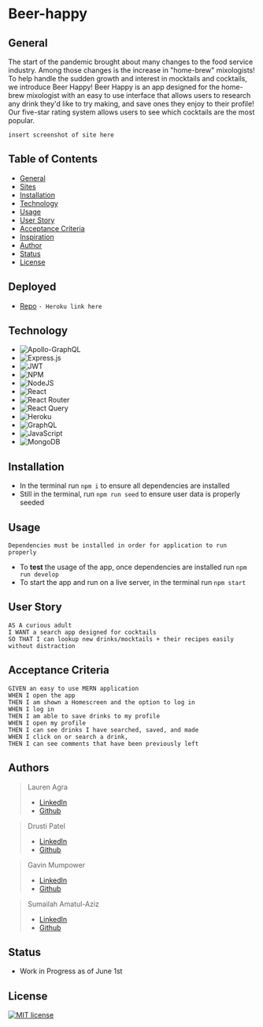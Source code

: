 # Beer-happy

## General
 The start of the pandemic brought about many changes to the food service industry. Among those changes is the increase in "home-brew" mixologists! To help handle the sudden growth and interest in mocktails and cocktails, we introduce Beer Happy! Beer Happy is an app designed for the home-brew mixologist with an easy to use interface that allows users to research any drink they'd like to try making, and save ones they enjoy to their profile! Our five-star rating system allows users to see which cocktails are the most popular. 

 ``insert screenshot of site here``

## Table of Contents
- [General](#general)
- [Sites](#deployed)
- [Installation](#installation)
- [Technology](#technology)
- [Usage](#usage)
- [User Story](#user-story)
- [Acceptance Criteria](#acceptance-criteria)
- [Inspiration](#inspiration)
- [Author](#authors)
- [Status](#status)
- [License](#license)

## Deployed 
- [Repo](https://github.com/dpatel615/Beer-happy)
``- Heroku link here ``

## Technology 
- ![Apollo-GraphQL](https://img.shields.io/badge/-ApolloGraphQL-311C87?style=for-the-badge&logo=apollo-graphql)
- ![Express.js](https://img.shields.io/badge/express.js-%23404d59.svg?style=for-the-badge&logo=express&logoColor=%2361DAFB)
- ![JWT](https://img.shields.io/badge/JWT-black?style=for-the-badge&logo=JSON%20web%20tokens)
- ![NPM](https://img.shields.io/badge/NPM-%23000000.svg?style=for-the-badge&logo=npm&logoColor=white) 
- ![NodeJS](https://img.shields.io/badge/node.js-6DA55F?style=for-the-badge&logo=node.js&logoColor=white)
- ![React](https://img.shields.io/badge/react-%2320232a.svg?style=for-the-badge&logo=react&logoColor=%2361DAFB)
- ![React Router](https://img.shields.io/badge/React_Router-CA4245?style=for-the-badge&logo=react-router&logoColor=white)
- ![React Query](https://img.shields.io/badge/-React%20Query-FF4154?style=for-the-badge&logo=react%20query&logoColor=white)
- ![Heroku](https://img.shields.io/badge/heroku-%23430098.svg?style=for-the-badge&logo=heroku&logoColor=white)
- ![GraphQL](https://img.shields.io/badge/-GraphQL-E10098?style=for-the-badge&logo=graphql&logoColor=white)
- ![JavaScript](https://img.shields.io/badge/javascript-%23323330.svg?style=for-the-badge&logo=javascript&logoColor=%23F7DF1E)
- ![MongoDB](https://img.shields.io/badge/MongoDB-%234ea94b.svg?style=for-the-badge&logo=mongodb&logoColor=white)

## Installation
- In the terminal run `npm i` to ensure all dependencies are installed
- Still in the terminal, run `npm run seed` to ensure user data is properly seeded 

## Usage 
``Dependencies must be installed in order for application to run properly`` 
- To **test** the usage of the app, once dependencies are installed run `npm run develop`
- To start the app and run on a live server, in the terminal run `npm start`



## User Story 
```
AS A curious adult 
I WANT a search app designed for cocktails 
SO THAT I can lookup new drinks/mocktails + their recipes easily without distraction
```

## Acceptance Criteria
```
GIVEN an easy to use MERN application
WHEN I open the app
THEN I am shown a Homescreen and the option to log in 
WHEN I log in
THEN I am able to save drinks to my profile
WHEN I open my profile 
THEN I can see drinks I have searched, saved, and made
WHEN I click on or search a drink, 
THEN I can see comments that have been previously left 
```
## Authors 
>Lauren Agra
> - [LinkedIn](https://www.linkedin.com/in/lauren-agra-aa868b1b8/)
> - [Github](https://github.com/laurenagra)

> Drusti Patel
> - [LinkedIn](https://www.linkedin.com/in/drusti-patel-a3507a19a/)
> - [Github](https://github.com/dpatel615/)

> Gavin Mumpower
> - [LinkedIn](https://www.linkedin.com/in/gavin-mumpower-58aaa1230/)
> - [Github](https://github.com/gmumpower)

> Sumailah Amatul-Aziz
> - [LinkedIn](https://www.linkedin.com/in/sumailah-aziz-75304a19a/)
> - [Github](https://github.com/SAziz24)

## Status
- Work in Progress as of June 1st

## License
 [![MIT license](https://img.shields.io/badge/License-MIT-blue.svg)](https://lbesson.mit-license.org/)

